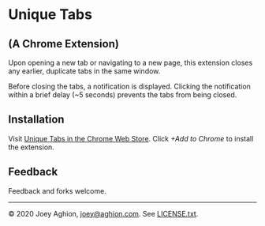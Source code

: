 Unique Tabs
===========

(A Chrome Extension)
--------------------

Upon opening a new tab or navigating to a new page, this extension closes any earlier, duplicate tabs in the same window.

Before closing the tabs, a notification is displayed. Clicking the notification within a brief delay (~5 seconds) prevents the tabs from being closed.


Installation
------------

Visit [Unique Tabs in the Chrome Web Store](https://chrome.google.com/webstore/detail/unique-tabs/cicbejncjmbkbahiicbiflndmhbcgibk). Click _+Add to Chrome_ to install the extension.


Feedback
--------

Feedback and forks welcome.

---
&copy; 2020 Joey Aghion, [joey@aghion.com](mailto:joey@aghion.com). See [LICENSE.txt](LICENSE.txt).